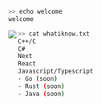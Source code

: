 ```bash
>> echo welcome
welcome
```

<img src="https://lanyard.cnrad.dev/api/1118039901515042848" align="left"/>

```bash
>> cat whatiknow.txt
C++/C
C#
Next
React
Javascript/Typescript
- Go (soon)
- Rust (soon)
- Java (soon)
```
